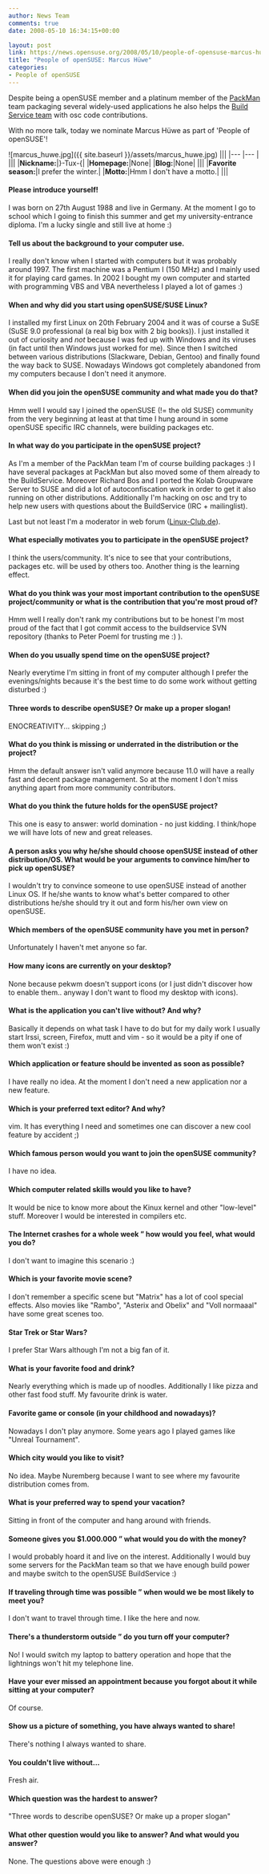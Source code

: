 ```yaml
---
author: News Team
comments: true
date: 2008-05-10 16:34:15+00:00

layout: post
link: https://news.opensuse.org/2008/05/10/people-of-opensuse-marcus-huwe/
title: "People of openSUSE: Marcus Hüwe"
categories:
- People of openSUSE
---
```

Despite being a openSUSE member and a platinum member of the [PackMan](http://packman.links2linux.org/) team packaging several widely-used applications he also helps the [Build Service team](http://en.opensuse.org/Build_Service_Team) with osc code contributions.

With no more talk, today we nominate Marcus Hüwe as part of 'People of openSUSE'!

<!-- more -->


![marcus_huwe.jpg]({{ site.baseurl }}/assets/marcus_huwe.jpg)
|||
|--- |--- |
|||
|**Nickname:**|}-Tux-{|
|**Homepage:**|None|
|**Blog:**|None|
|||
|**Favorite season:**|I prefer the winter.|
|**Motto:**|Hmm I don't have a motto.|
|||




#### Please introduce yourself!


I was born on 27th August 1988 and live in Germany. At the moment I go to school which I going to finish this summer and get my university-entrance diploma.
I'm a lucky single and still live at home :)






#### Tell us about the background to your computer use.


I really don't know when I started with computers but it was probably around 1997. The first machine was a Pentium I (150 MHz) and I mainly used it for playing card games. In 2002 I bought my own computer and started with programming VBS and VBA nevertheless I played a lot of games :)






#### When and why did you start using openSUSE/SUSE Linux?


I installed my first Linux on 20th February 2004 and it was of course a SuSE (SuSE 9.0 professional (a real big box with 2 big books)). I just installed it out of curiosity and _not_ because I was fed up with Windows and its viruses (in fact until then Windows just worked for me). Since then I switched between various distributions (Slackware, Debian, Gentoo) and finally found the way back to SUSE. Nowadays Windows got completely abandoned from my computers because I don't need it anymore.






#### When did you join the openSUSE community and what made you do that?


Hmm well I would say I joined the openSUSE (!= the old SUSE) community from the very beginning at least at that time I hung around in some openSUSE specific IRC channels, were building packages etc.






#### In what way do you participate in the openSUSE project?


As I'm a member of the PackMan team I'm of course building packages :)
I have several packages at PackMan but also moved some of them already to the BuildService. Moreover Richard Bos and I ported the Kolab Groupware Server to SUSE and did a lot of autoconfiscation work in order to get it also running on other distributions.
Additionally I'm hacking on osc and try to help new users with questions about the BuildService (IRC + mailinglist).

Last but not least I'm a moderator in web forum ([Linux-Club.de](http://www.linux-club.de)).






#### What especially motivates you to participate in the openSUSE project?


I think the users/community. It's nice to see that your contributions, packages etc. will be used by others too. Another thing is the learning effect.






#### What do you think was your most important contribution to the openSUSE project/community or what is the contribution that you're most proud of?


Hmm well I really don't rank my contributions but to be honest I'm most proud of the fact that I got commit access to the buildservice SVN repository (thanks to Peter Poeml for trusting me :) ).






#### When do you usually spend time on the openSUSE project?


Nearly everytime I'm sitting in front of my computer although I prefer the evenings/nights because it's the best time to do some work without getting disturbed :)






#### Three words to describe openSUSE? Or make up a proper slogan!


ENOCREATIVITY... skipping ;)






#### What do you think is missing or underrated in the distribution or the project?


Hmm the default answer isn't valid anymore because 11.0 will have a really fast and decent package management. So at the moment I don't miss anything apart from more community contributors.






#### What do you think the future holds for the openSUSE project?


This one is easy to answer: world domination - no just kidding. I think/hope we will have lots of new and great releases.






#### A person asks you why he/she should choose openSUSE instead of other distribution/OS. What would be your arguments to convince him/her to pick up openSUSE?


I wouldn't try to convince someone to use openSUSE instead of another Linux OS.
If he/she wants to know what's better compared to other distributions he/she should try it out and form his/her own view on openSUSE.






#### Which members of the openSUSE community have you met in person?


Unfortunately I haven't met anyone so far.






#### How many icons are currently on your desktop?


None because pekwm doesn't support icons (or I just didn't discover how to enable them.. anyway I don't want to flood my desktop with icons).






#### What is the application you can't live without? And why?


Basically it depends on what task I have to do but for my daily work I usually start Irssi, screen, Firefox, mutt and vim - so it would be a pity if one of them won't exist :)






#### Which application or feature should be invented as soon as possible?


I have really no idea. At the moment I don't need a new application nor a new feature.






#### Which is your preferred text editor? And why?


vim. It has everything I need and sometimes one can discover a new cool feature by accident ;)






#### Which famous person would you want to join the openSUSE community?


I have no idea.






#### Which computer related skills would you like to have?


It would be nice to know more about the Kinux kernel and other "low-level" stuff. Moreover I would be interested in compilers etc.






#### The Internet crashes for a whole week ” how would you feel, what would you do?


I don't want to imagine this scenario :)






#### Which is your favorite movie scene?


I don't remember a specific scene but "Matrix" has a lot of cool special effects. Also movies like "Rambo", "Asterix and Obelix" and "Voll normaaal" have some great scenes too.






#### Star Trek or Star Wars?


I prefer Star Wars although I'm not a big fan of it.






#### What is your favorite food and drink?


Nearly everything which is made up of noodles. Additionally I like pizza and other fast food stuff. My favourite drink is water.






#### Favorite game or console (in your childhood and nowadays)?


Nowadays I don't play anymore. Some years ago I played games like "Unreal Tournament".






#### Which city would you like to visit?


No idea. Maybe Nuremberg because I want to see where my favourite distribution comes from.






#### What is your preferred way to spend your vacation?


Sitting in front of the computer and hang around with friends.






#### Someone gives you $1.000.000 ” what would you do with the money?


I would probably hoard it and live on the interest. Additionally I would buy some servers for the PackMan team so that we have enough build power and maybe switch to the openSUSE BuildService :)






#### If traveling through time was possible ” when would we be most likely to meet you?


I don't want to travel through time. I like the here and now.






#### There's a thunderstorm outside ” do you turn off your computer?


No! I would switch my laptop to battery operation and hope that the lightnings won't hit my telephone line.






#### Have your ever missed an appointment because you forgot about it while sitting at your computer?


Of course.






#### Show us a picture of something, you have always wanted to share!


There's nothing I always wanted to share.






#### You couldn't live without...


Fresh air.






#### Which question was the hardest to answer?


"Three words to describe openSUSE? Or make up a proper slogan"






#### What other question would you like to answer? And what would you answer?


None. The questions above were enough :)


		
